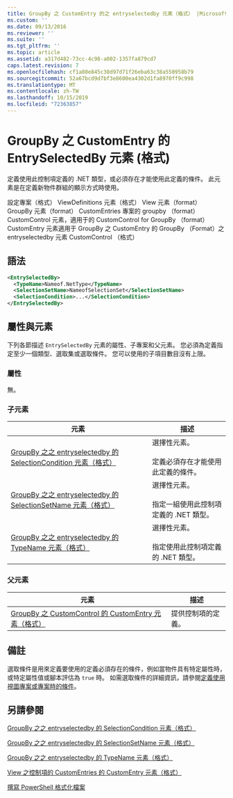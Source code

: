 ```yaml
---
title: GroupBy 之 CustomEntry 的之 entryselectedby 元素（格式） |Microsoft Docs
ms.custom: ''
ms.date: 09/13/2016
ms.reviewer: ''
ms.suite: ''
ms.tgt_pltfrm: ''
ms.topic: article
ms.assetid: a317d482-73cc-4c98-a002-1357fa879cd7
caps.latest.revision: 7
ms.openlocfilehash: cf1a80e845c38d97d71f26eba63c38a550958b79
ms.sourcegitcommit: 52a67bcd9d7bf3e8600ea4302d1fa8970ff9c998
ms.translationtype: MT
ms.contentlocale: zh-TW
ms.lasthandoff: 10/15/2019
ms.locfileid: "72363857"
---
```

# <a name="entryselectedby-element-for-customentry-for-groupby-format"></a>GroupBy 之 CustomEntry 的 EntrySelectedBy 元素 (格式)

定義使用此控制項定義的 .NET 類型，或必須存在才能使用此定義的條件。 此元素是在定義新物件群組的顯示方式時使用。

設定專案（格式） ViewDefinitions 元素（格式） View 元素（format） GroupBy 元素（format） CustomEntries 專案的 groupby （format） CustomControl 元素，適用于的 CustomControl for GroupBy （format） CustomEntry 元素適用于 GroupBy 之 CustomEntry 的 GroupBy （Format）之 entryselectedby 元素 CustomControl （格式）

## <a name="syntax"></a>語法

```xml
<EntrySelectedBy>
  <TypeName>Nameof.NetType</TypeName>
  <SelectionSetName>NameofSelectionSet</SelectionSetName>
  <SelectionCondition>...</SelectionCondition>
</EntrySelectedBy>
```

## <a name="attributes-and-elements"></a>屬性與元素

下列各節描述 `EntrySelectedBy` 元素的屬性、子專案和父元素。 您必須為定義指定至少一個類型、選取集或選取條件。 您可以使用的子項目數目沒有上限。

### <a name="attributes"></a>屬性

無。

### <a name="child-elements"></a>子元素

|元素|描述|
|-------------|-----------------|
|[GroupBy 之之 entryselectedby 的 SelectionCondition 元素（格式）](./selectioncondition-element-for-entryselectedby-for-groupby-format.md)|選擇性元素。<br /><br /> 定義必須存在才能使用此定義的條件。|
|[GroupBy 之之 entryselectedby 的 SelectionSetName 元素（格式）](./selectionsetname-element-for-entryselectedby-for-groupby-format.md)|選擇性元素。<br /><br /> 指定一組使用此控制項定義的 .NET 類型。|
|[GroupBy 之之 entryselectedby 的 TypeName 元素（格式）](./typename-element-for-entryselectedby-for-groupby-format.md)|選擇性元素。<br /><br /> 指定使用此控制項定義的 .NET 類型。|

### <a name="parent-elements"></a>父元素

|元素|描述|
|-------------|-----------------|
|[GroupBy 之 CustomControl 的 CustomEntry 元素（格式）](./customentry-element-for-customcontrol-for-groupby-format.md)|提供控制項的定義。|

## <a name="remarks"></a>備註

選取條件是用來定義要使用的定義必須存在的條件，例如當物件具有特定屬性時，或特定屬性值或腳本評估為 `true` 時。 如需選取條件的詳細資訊，請參閱[定義使用視圖專案或專案時的條件](./defining-conditions-for-displaying-data.md)。

## <a name="see-also"></a>另請參閱

[GroupBy 之之 entryselectedby 的 SelectionCondition 元素（格式）](./selectioncondition-element-for-entryselectedby-for-groupby-format.md)

[GroupBy 之之 entryselectedby 的 SelectionSetName 元素（格式）](./selectionsetname-element-for-entryselectedby-for-groupby-format.md)

[GroupBy 之之 entryselectedby 的 TypeName 元素（格式）](./typename-element-for-entryselectedby-for-groupby-format.md)

[View 之控制項的 CustomEntries 的 CustomEntry 元素（格式）](./customentry-element-for-customentries-for-controls-for-view-format.md)

[撰寫 PowerShell 格式化檔案](./writing-a-powershell-formatting-file.md)
